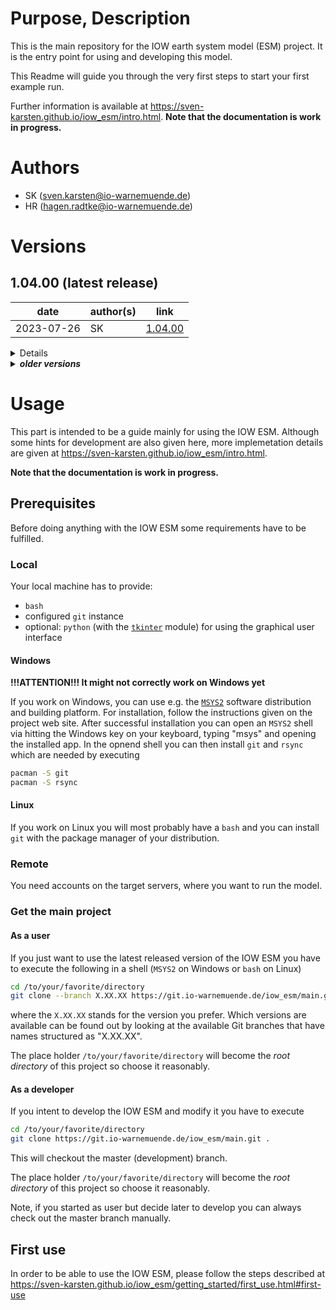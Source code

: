 # Purpose, Description

This is the main repository for the IOW earth system model (ESM) project. 
It is the entry point for using and developing this model.

This Readme will guide you through the very first steps to start your first example run.

Further information is available at https://sven-karsten.github.io/iow_esm/intro.html.
**Note that the documentation is work in progress.**


# Authors

* SK      (sven.karsten@io-warnemuende.de)
* HR      (hagen.radtke@io-warnemuende.de)


# Versions

## 1.04.00 (latest release)

| date        | author(s)   | link      |
|---          |---          |---        |
| 2023-07-26  | SK          | [1.04.00](https://git.io-warnemuende.de/iow_esm/main/src/branch/1.04.00)       | 

<details>

### changes
* bias corrections can be applied to the `CCLM` and the `flux_calculator` components
* albedo for shortwave radiation is applied in the `MOM5` component instead of the `flux_calculator`
* several instqances of the IOW ESM can now run the same root folder
  * this can be done by creating subfolders in the `input` folder
  * the names of these input folder are then used as `run_name`
* output can be automatically archived and compressed (additinally monthly means are provided for fast access)
* output can automatically synchronized to a target while the model is running
* added patching and merging tool for publishing non-open-source code (uses Linux tools `diff` and `patch`)
* documentation is extended (but not yet complete)
* added build script templates and the script `add_target.sh` script to add new computing targets to the framework
* for all details see `Readme.md`'s of the components

### dependencies
* bash, git, (python for GUI) 
* uses `patch` 1.00.00
  
### known issues
* in coupled mode, this version leads to too cold summer temperatures 
  when evaluated from 1959-2019
  * tested bias corrections can improve on that but investigation is not yet finished

### tested with
* intensively tested on both HLRN machines
  * using example setups available under:
    (coupled, uncoupled MOM5, uncoupled CCLM, int2lm) /scratch/usr/mviowmod/IOW_ESM/setups/example/1.00.00   
    (coupled) https://zenodo.org/record/8167743/files/1.00.00.tar.gz (https://doi.org/10.5281/zenodo.8167743)                       
  * can be built and run on Haumea but output is not intensively tested

</details>


<details>
<summary><b><i>older versions</i></b></summary>

## 1.03.00 

| date        | author(s)   | link      |
|---          |---          |---        |
| 2022-12-22  | SK          | [1.03.00](https://git.io-warnemuende.de/iow_esm/main/src/branch/1.03.00)       | 

<details>

### changes
* substiantial changes in postprocessing component, see Readme.md therein
* breaking changes in MOM5 component, see Readme.md therein
* new features in the flux_calculator component, see Readme.md therein
* some smaller corrections in other parts

### dependencies
* bash, git, (python for GUI) 
  
### known issues
* none

### tested with
* intensively tested on both HLRN machines
  * using example setups available under:
    (coupled) /scratch/usr/mviowmod/IOW_ESM/setups/
              MOM5_Baltic-CCLM_Eurocordex/example_3nm_0.22deg/1.00.00
    (uncoupled) /scratch/usr/mviowmod/IOW_ESM/setups/
                CCLM_Eurocordex/example_0.22deg/1.00.00
    (uncoupled) /scratch/usr/mviowmod/IOW_ESM/setups/
                MOM5_Baltic/example_3nm/1.00.00 
    (uncoupled) /scratch/usr/mviowmod/IOW_ESM/setups/
                I2LM_Eurocordex/example_0.22deg/1.00.00                              
  * can be built and run on Haumea but output is not intensively tested
  
</details>

## 1.02.00

| date        | author(s)   | link      |
|---          |---          |---        |
| 2022-05-31  | SK          | [1.02.00](https://git.io-warnemuende.de/iow_esm/main/src/branch/1.02.00)       | 

<details>

### changes
* flux calculator can now run in parallel
  * see documentation/jupyterbook/usage/parallelize_flux_calculator.md for details
* factored out machine-dependent settings from global settings
  * machine settings are now implemented in machine_settings_*
  * one of these files is chosen by keyword "machine" global settings
  * these settings can be overwritten by explicitly putting the variables in global settings

### dependencies
* bash, git, (python for GUI) 
  
### known issues
* none

### tested with
* intensively tested on both HLRN machines
  * using example setups available under:
    (coupled) /scratch/usr/mviowmod/IOW_ESM/setups/
              MOM5_Baltic-CCLM_Eurocordex/example_8nm_0.22deg/1.00.00
    (uncoupled) /scratch/usr/mviowmod/IOW_ESM/setups/
                CCLM_Eurocordex/example_0.22deg/1.00.00
    (uncoupled) /scratch/usr/mviowmod/IOW_ESM/setups/
                MOM5_Baltic/example_8nm/1.00.00 
    (uncoupled) /scratch/usr/mviowmod/IOW_ESM/setups/
                I2LM_Eurocordex/example_0.22deg/1.00.00                              
  * can be built and run on Haumea but output is not intensively tested
  
</details>


## 1.01.00 

| date        | author(s)   | link      |
|---          |---          |---        |
| 2022-04-27  | SK          | [1.01.00](https://git.io-warnemuende.de/iow_esm/main/src/branch/1.01.00)        | 

<details>

### changes
* worked on GUI
  * added cancel button
  * polished appearence
* enabled attempt handling
  * user can add own attempt hanlder with prepare and evaluate
    attempt methods
* intensive restructuring of run and prepare scripts
  * most scripts are now model-independent
  * model-dependent part is now restricted to one module
    * such a model has to be added for a new model
* fixed:
  * #19 Timeout for waiting for creating work directory, set to 60s
* worked on documentation 
  * added sources for jupyterbook
  * added link to built book on github-pages in Readme
    
### dependencies
* bash, git, (python for GUI) 
  
### known issues
* none

### tested with
* intensively tested on both HLRN machines
  * using example setups available under:
    (coupled) /scratch/usr/mviowmod/IOW_ESM/setups/
              MOM5_Baltic-CCLM_Eurocordex/example_8nm_0.22deg/1.00.00
    (uncoupled) /scratch/usr/mviowmod/IOW_ESM/setups/
                CCLM_Eurocordex/example_0.22deg/1.00.00
    (uncoupled) /scratch/usr/mviowmod/IOW_ESM/setups/
                MOM5_Baltic/example_8nm/1.00.00 
    (uncoupled) /scratch/usr/mviowmod/IOW_ESM/setups/
                I2LM_Eurocordex/example_0.22deg/1.00.00                              
  * can be built and run on Haumea but output is not intensively tested
  
</details>


## 1.00.00 

| date        | author(s)   | link      |
|---          |---          |---        |
| 2022-01-31  | SK, HR      | [1.00.00](https://git.io-warnemuende.de/iow_esm/main/src/branch/1.00.00)  |  

<details> 

### changes
* initial release
  * scripts for running the model
  * scripts for creating mapping files and exchange grid
  * scripts for getting the sources and building them on target machines
    * supported are `hlrng`, `hlrnb`, `haumea`, (`phy-2` not running here)
  * scripts for deploying setups to a destiantion path
  * examples for user configurations
  * graphical user interface for running these scripts

### dependencies
* bash, git, (python for GUI) 

### known issues
* none

### tested with
* intensively tested on both HLRN machines
  * using example setups available under:
    (coupled) /scratch/usr/mviowmod/IOW_ESM/setups/
              MOM5_Baltic-CCLM_Eurocordex/example_8nm_0.22deg/1.00.00
    (uncoupled) /scratch/usr/mviowmod/IOW_ESM/setups/
                CCLM_Eurocordex/example_0.22deg/1.00.00
    (uncoupled) /scratch/usr/mviowmod/IOW_ESM/setups/
                MOM5_Baltic/example_8nm/1.00.00 
    (uncoupled) /scratch/usr/mviowmod/IOW_ESM/setups/
                I2LM_Eurocordex/example_0.22deg/1.00.00                              
  * can be built and run on Haumea but output is not intensively tested

</details>
</details>

# Usage

This part is intended to be a guide mainly for using the IOW ESM.
Although some hints for development are also given here, more implemetation details are given at  https://sven-karsten.github.io/iow_esm/intro.html.


**Note that the documentation is work in progress.**


## Prerequisites

Before doing anything with the IOW ESM some requirements have to be fulfilled.


### Local

Your local machine has to provide:

* `bash`
* configured `git` instance
* optional: `python` (with the [`tkinter`](https://docs.python.org/3/library/tkinter.html) module) for using the graphical user interface 


#### Windows

**!!!ATTENTION!!! It might not correctly work on Windows yet**

If you work on Windows, you can use e.g. the [`MSYS2`](https://www.msys2.org/) software distribution and building platform. 
For installation, follow the instructions given on the project web site.
After successful installation you can open an `MSYS2` shell via hitting the Windows key on your keyboard, typing "msys" and opening the installed app.
In the opnend shell you can then install `git` and `rsync` which are needed by executing

``` bash
pacman -S git
pacman -S rsync
```


#### Linux

If you work on Linux you will most probably have a `bash` and you can install `git` with the package manager of your distribution.


### Remote

You need accounts on the target servers, where you want to run the model.


### Get the main project


#### As a user

If you just want to use the latest released version of the IOW ESM you have to execute the following in a shell (`MSYS2` on Windows or `bash` on Linux)

``` bash
cd /to/your/favorite/directory
git clone --branch X.XX.XX https://git.io-warnemuende.de/iow_esm/main.git .
```

where the `X.XX.XX` stands for the version you prefer.
Which versions are available can be found out by looking at the available Git branches that have names structured as "X.XX.XX".

The place holder `/to/your/favorite/directory` will become the _root directory_ of this project so choose it reasonably.


#### As a developer

If you intent to develop the IOW ESM and modify it you have to execute

``` bash
cd /to/your/favorite/directory
git clone https://git.io-warnemuende.de/iow_esm/main.git .
```

This will checkout the master (development) branch.

The place holder `/to/your/favorite/directory` will become the _root directory_ of this project so choose it reasonably.

Note, if you started as user but decide later to develop you can always check out the master branch manually.


## First use

In order to be able to use the IOW ESM, please follow the steps described at https://sven-karsten.github.io/iow_esm/getting_started/first_use.html#first-use